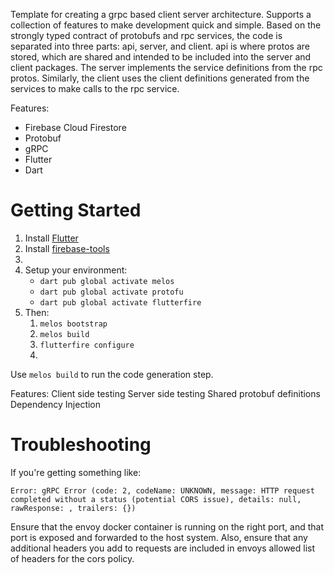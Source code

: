 Template for creating a grpc based client server architecture. Supports a collection of features to make development quick and simple. Based on the strongly typed contract of protobufs and rpc services, the code is separated into three parts: api, server, and client. api is where protos are stored, which are shared and intended to be included into the server and client packages. The server implements the service definitions from the rpc protos. Similarly, the client uses the client definitions generated from the services to make calls to the rpc service.

Features:
 - Firebase Cloud Firestore
 - Protobuf
 - gRPC
 - Flutter
 - Dart

# Getting Started
1. Install [Flutter](https://docs.flutter.dev/get-started/install)
2. Install [firebase-tools](https://firebase.google.com/docs/cli)
3. 
4. Setup your environment:
     - `dart pub global activate melos`
     - `dart pub global activate protofu`
     - `dart pub global activate flutterfire`
5. Then:
	1. `melos bootstrap`
	2. `melos build`
	3. `flutterfire configure`
	4. 

Use `melos build` to run the code generation step.

Features:
Client side testing
Server side testing
Shared protobuf definitions
Dependency Injection

# Troubleshooting
If you're getting something like:
```
Error: gRPC Error (code: 2, codeName: UNKNOWN, message: HTTP request completed without a status (potential CORS issue), details: null, rawResponse: , trailers: {})
```
Ensure that the envoy docker container is running on the right port, and that port is exposed and forwarded to the host system.
Also, ensure that any additional headers you add to requests are included in envoys allowed list of headers for the cors policy.
